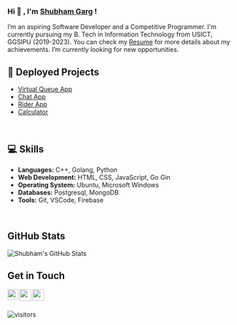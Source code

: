 <!--
**shubhamgarg1671/shubhamgarg1671** is a ✨ _special_ ✨ repository because its `README.md` (this file) appears on your GitHub profile.
-->

### Hi 👋 , I'm [Shubham Garg](https://www.linkedin.com/in/shubhamgarg1671/) !
I’m an aspiring Software Developer and a Competitive Programmer. I'm currently pursuing my B. Tech in Information Technology from USICT, GGSIPU (2019-2023). You can check my [Resume](https://cutt.ly/shubham-resume) for more details about my achievements. I’m currently looking for new opportunities. 


## 📕 Deployed Projects 
- [Virtual Queue App](https://play.google.com/store/apps/details?id=com.virtualqueue.app)
- [Chat App](https://shubhamgarg-chat-app.herokuapp.com/)
- [Rider App](https://play.google.com/store/apps/details?id=com.checkmed.rider)
- [Calculator](https://shubhamgarg-calculator.herokuapp.com/)

<br/>

## 💻 Skills

- **Languages:** C++, Golang, Python
- **Web Development:** HTML, CSS, JavaScript, Go Gin
- **Operating System:** Ubuntu, Microsoft Windows
- **Databases:** Postgresql, MongoDB
- **Tools:** Git, VSCode, Firebase
<br/>

## GitHub Stats

![Shubham's GitHub Stats](https://github-readme-stats.vercel.app/api?username=shubhamgarg1671&show_icons=true&theme=radical)

## Get in Touch
<a href="https://www.linkedin.com/in/shubhamgarg1671/">
  <img align="left" width="24px" src="https://img.icons8.com/external-justicon-lineal-color-justicon/64/000000/external-linkedin-social-media-justicon-lineal-color-justicon.png"/>
</a>
<a href="mailto:shubhamgarg1671@gmail.com">
  <img align="left" width="26px" src="https://img.icons8.com/external-justicon-lineal-color-justicon/64/000000/external-gmail-social-media-justicon-lineal-color-justicon.png"/>
</a>
<a href="https://stackoverflow.com/users/12575211/shubham-garg">
<img align="left" width="26px" src="https://cdn-icons-png.flaticon.com/512/2111/2111628.png"/>
</a>

<br />
<br />

![visitors](https://visitor-badge.laobi.icu/badge?page_id=shubhamgarg1671.shubhamgarg1671)
